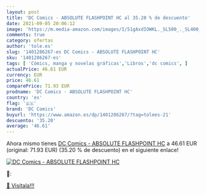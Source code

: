 ```yaml
---
layout: post
title: 'DC Comics - ABSOLUTE FLASHPOINT HC al 35.20 % de descuento'
date: 2021-09-05 20:06:12
image: 'https://m.media-amazon.com/images/I/51gAxdIOWKL._SL500_._SL400_.jpg'
comments: true
category: ofertas
author: 'tole.es'
slug: '1401286267-es DC Comics - ABSOLUTE FLASHPOINT HC'
sku: '1401286267-es'
tags: [ 'Cómics, manga y novelas gráficas','Libros','dc comics', ]
actualPrice: 46.61 EUR
currency: EUR
price: 46.61
comparePrice: 71.93 EUR
prodname: 'DC Comics - ABSOLUTE FLASHPOINT HC'
country: 'es'
flag: '🇪🇸'
brand: 'DC Comics'
buyurl: 'https://www.amazon.es/dp/1401286267/?tag=tolees-21'
descuento: '35.20'
average: '46.61'
---
```


Ahora mismo tienes [DC Comics - ABSOLUTE FLASHPOINT HC](https://www.amazon.es/dp/1401286267/?tag=tolees-21) a 46.61 EUR (original: 71.93 EUR) (35.20 %  de descuento) en el siguiente enlace!

[![DC Comics - ABSOLUTE FLASHPOINT HC](https://m.media-amazon.com/images/I/51gAxdIOWKL._SL500_._SL400_.jpg)](https://www.amazon.es/dp/1401286267/?tag=tolees-21)

🔎:


[🛒 Visítala!!!](https://www.amazon.es/dp/1401286267/?tag=tolees-21)

